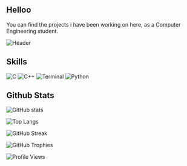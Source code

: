 ## Helloo
You can find the projects i have been working on here, as a Computer Engineering student.

![Header](https://github.com/betulyildizs/profile-images/blob/main/Bet%C3%BCl%20Y%C4%B1ld%C4%B1z%20(1).png?raw=true)

## Skills

![C](https://img.shields.io/badge/C-A8B9CC?style=for-the-badge&logo=c&logoColor=purple)
![C++](https://img.shields.io/badge/C++-00599C?style=for-the-badge&logo=c%2B%2B&logoColor=yellow)
![Terminal](https://img.shields.io/badge/Terminal-4D4D4D?style=for-the-badge&logo=windows%20terminal&logoColor=green)
![Python](https://img.shields.io/badge/Python-3776AB?style=for-the-badge&logo=python&logoColor=pink)

## Github Stats

![GitHub stats](https://github-readme-stats.vercel.app/api?username=betulyildizs&show_icons=true&theme=radical)

![Top Langs](https://github-readme-stats.vercel.app/api/top-langs/?username=betulyildizs&layout=compact&theme=radical)

![GitHub Streak](https://github-readme-streak-stats.herokuapp.com/?user=betulyildizs&theme=radical)

![GitHub Trophies](https://github-profile-trophy.vercel.app/?username=betulyildizs&theme=dracula)


![Profile Views](https://komarev.com/ghpvc/?username=betulyildizs&color=green)
<!--
**betulyildizs/betulyildizs** is a ✨ _special_ ✨ repository because its `README.md` (this file) appears on your GitHub profile.

Here are some ideas to get you started:

- 🔭 I’m currently working on ...
- 🌱 I’m currently learning ...
- 👯 I’m looking to collaborate on ...
- 🤔 I’m looking for help with ...
- 💬 Ask me about ...
- 📫 How to reach me: ...
- 😄 Pronouns: ...
- ⚡ Fun fact: ...
-->
